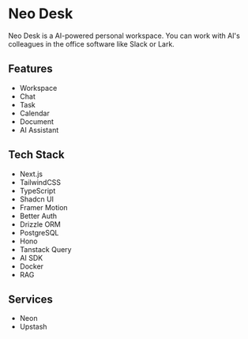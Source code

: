# Neo Desk

Neo Desk is a AI-powered personal workspace.
You can work with AI's colleagues in the office software like Slack or Lark.

## Features

- Workspace
- Chat
- Task
- Calendar
- Document
- AI Assistant

## Tech Stack

- Next.js
- TailwindCSS
- TypeScript
- Shadcn UI
- Framer Motion
- Better Auth
- Drizzle ORM
- PostgreSQL
- Hono
- Tanstack Query
- AI SDK
- Docker
- RAG

## Services

- Neon
- Upstash
